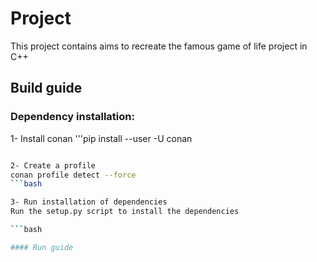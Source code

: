 # Project
This project contains aims to recreate the famous game of life project in C++

## Build guide

### Dependency installation:
1- Install conan
'''pip install --user -U conan
```bash

2- Create a profile
conan profile detect --force
```bash

3- Run installation of dependencies
Run the setup.py script to install the dependencies

```bash

#### Run guide
